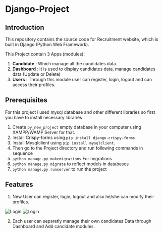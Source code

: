 # Django-Project

## Introduction

This repository contains the source code for Recruitment website, which is built in Django (Python Web Framework).

This Project contain 3 Apps (modules):
1. **Candidate** : Which manage all the candidates data.
2. **Dashboard** : It is used to display candidates data, manage candidates data (Update or Delete)
3. **Users** : Through this module user can register, login, logout and can access their profiles.

## Prerequisites

For this project i used mysql database and other different libraries so first you have to install necessary libraries

1. Create `py_new_project` empty database in your computer using XAMPP/WAMP Server for that.
2. Install Crispy-forms using `pip install django-crispy-forms`
3. Install Mysqlclient using `pip install mysqlclient`.
4. Then go to the Project directory and run following commands in sequence
5. `python manage.py makemigrations` For migrations
6. `python manage.py migrate` to reflect models in databases
7. `python manage.py runserver` to run the project

## Features

1. New User can register, login, logout and also he/she can modify their profiles.
<img src="https://drive.google.com/uc?export=view&id=1a6-RHeTwk3u_c1NkpkKaAO2qCk2b9--8" alt="Login">
<img src="https://drive.google.com/uc?export=view&id=1a6-RHeTwk3u_c1NkpkKaAO2qCk2b9--8" alt="Login">

2. Each user can separetly manage their own candidates Data through Dashboard and Add candidate modules.

